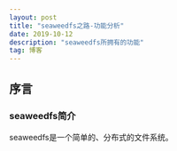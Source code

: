```yaml
---
layout: post
title: "seaweedfs之路-功能分析"
date: 2019-10-12
description: "seaweedfs所拥有的功能"
tag: 博客 
---
```


## 序言
### seaweedfs简介
seaweedfs是一个简单的、分布式的文件系统。